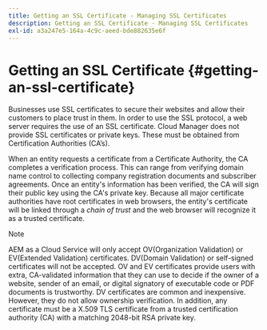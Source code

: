 ```yaml
---
title: Getting an SSL Certificate - Managing SSL Certificates
description: Getting an SSL Certificate - Managing SSL Certificates
exl-id: a3a247e5-164a-4c9c-aeed-bde882635e6f
---
```

# Getting an SSL Certificate {#getting-an-ssl-certificate}

Businesses use SSL certificates to secure their websites and allow their customers to place trust in them. In order to use the SSL protocol, a web server requires the use of an SSL certificate. Cloud Manager does not provide SSL certificates or private keys. These must be obtained from Certification Authorities (CA’s).

When an entity requests a certificate from a Certificate Authority, the CA completes a verification process. This can range from verifying domain name control to collecting company registration documents and subscriber agreements. Once an entity's information has been verified, the CA will sign their public key using the CA's private key. Because all major certificate authorities have root certificates in web browsers, the entity's certificate will be linked through a *chain of trust* and the web browser will recognize it as a trusted certificate.

>[!NOTE]
>AEM as a Cloud Service will only accept OV(Organization Validation) or EV(Extended Validation) certificates. DV(Domain Validation) or self-signed certificates will not be accepted. OV and EV certificates provide users with extra, CA-validated information that they can use to decide if the owner of a website, sender of an email, or digital signatory of executable code or PDF documents is trustworthy. DV certificates are common and inexpensive. However, they do not allow ownership verification.
>In addition, any certificate must be a X.509 TLS certificate from a trusted certification authority (CA) with a matching 2048-bit RSA private key.
